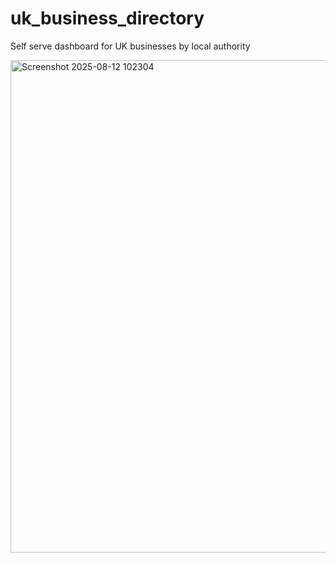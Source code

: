 # uk_business_directory
Self serve dashboard for UK businesses by local authority

<img width="1027" height="788" alt="Screenshot 2025-08-12 102304" src="https://github.com/user-attachments/assets/7d48af97-7f1d-43d5-95a0-08f72c19cae3" />
